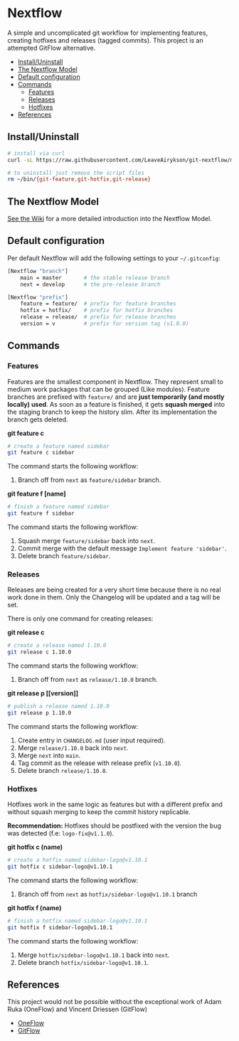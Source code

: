 # Nextflow

A simple and uncomplicated git workflow for implementing features, creating hotfixes and releases (tagged commits). This project is an attempted GitFlow alternative.

* [Install/Uninstall](#installuninstall)
* [The Nextflow Model](#the-nextflow-model)
* [Default configuration](#default-configuration)
* [Commands](#commands)
    * [Features](#features)
    * [Releases](#releases)
    * [Hotfixes](#hotfixes)
* [References](#references)

## Install/Uninstall

```bash
# install via curl
curl -sL https://raw.githubusercontent.com/LeaveAirykson/git-nextflow/master/install.sh | bash -s install

# to uninstall just remove the script files
rm ~/bin/{git-feature,git-hotfix,git-release}
```

## The Nextflow Model

[See the Wiki](https://github.com/LeaveAirykson/git-nextflow/wiki) for a more detailed introduction into the Nextflow Model.

## Default configuration

Per default Nextflow will add the following settings to your `~/.gitconfig`:

```bash
[Nextflow "branch"]
    main = master       # the stable release branch
    next = develop      # the pre-release branch

[Nextflow "prefix"]
    feature = feature/  # prefix for feature branches
    hotfix = hotfix/    # prefix for hotfix branches
    release = release/  # prefix for release branches
    version = v         # prefix for version tag (v1.0.0)
```

## Commands

### Features
Features are the smallest component in Nextflow. They represent small to medium work packages that can be grouped (Like modules). Feature branches are prefixed with `feature/` and are **just temporarily (and mostly locally) used**. As soon as a feature is finished, it gets **squash merged** into the staging branch to keep the history slim. After its implementation the branch gets deleted.

**git feature c <name>**

```bash
# create a feature named sidebar
git feature c sidebar
```

The command starts the following workflow:

1. Branch off from `next` as `feature/sidebar` branch.

**git feature f [name]**

```bash
# finish a feature named sidebar
git feature f sidebar
```

The command starts the following workflow:

1. Squash merge `feature/sidebar` back into `next`.
2. Commit merge with the default message `Implement feature 'sidebar'`.
3. Delete branch `feature/sidebar`.

### Releases
Releases are being created for a very short time because there is no real work done in them. Only the Changelog will be updated and a tag will be set.

There is only one command for creating releases:

**git release c <version>**

```bash
# create a release named 1.10.0
git release c 1.10.0
```

The command starts the following workflow:

1. Branch off from `next` as `release/1.10.0` branch.

**git release p [[version]]**

```bash
# publish a release named 1.10.0
git release p 1.10.0
```

The command starts the following workflow:

1. Create entry in `CHANGELOG.md` (user input required).
2. Merge `release/1.10.0` back into `next`.
3. Merge `next` into `main`.
4. Tag commit as the release with release prefix (`v1.10.0`).
5. Delete branch `release/1.10.0`.

### Hotfixes

Hotfixes work in the same logic as features but with a different prefix and without squash merging to keep the commit history replicable.

**Recommendation:**
Hotfixes should be postfixed with the version the bug was detected (f.e: `logo-fix@v1.1.0`).

**git hotfix c (name)**

```bash
# create a hotfix named sidebar-logo@v1.10.1
git hotfix c sidebar-logo@v1.10.1
```
The command starts the following workflow:

1. Branch off from `next` as `hotfix/sidebar-logo@v1.10.1` branch

**git hotfix f (name)**

```bash
# finish a hotfix named sidebar-logo@v1.10.1
git hotfix f sidebar-logo@v1.10.1
```

The command starts the following workflow:

1. Merge `hotfix/sidebar-logo@v1.10.1` back into `next`.
2. Delete branch `hotfix/sidebar-logo@v1.10.1`.


## References
This project would not be possible without the exceptional work of Adam Ruka (OneFlow) and Vincent Driessen (GitFlow)
- [OneFlow](https://www.endoflineblog.com/oneflow-a-git-branching-model-and-workflow)
- [GitFlow](https://nvie.com/posts/a-successful-git-branching-model/)